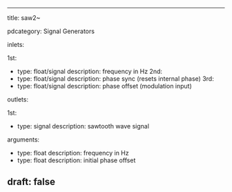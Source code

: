--- 


title: saw2~

pdcategory: Signal Generators

inlets:

  1st:
  - type: float/signal
    description: frequency in Hz
  2nd:
  - type: float/signal
    description: phase sync (resets internal phase)
  3rd:
  - type: float/signal
    description: phase offset (modulation input)

outlets:

  1st:
  - type: signal
    description: sawtooth wave signal

arguments:
  - type: float
    description: frequency in Hz
  - type: float
    description: initial phase offset





draft: false
---